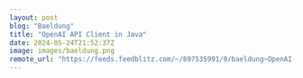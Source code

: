 ```yaml
---
layout: post
blog: "Baeldung"
title: "OpenAI API Client in Java"
date: 2024-05-24T21:52:37Z
image: images/baeldung.png
remote_url: "https://feeds.feedblitz.com/~/897535991/0/baeldung~OpenAI-API-Client-in-Java"
---
```

